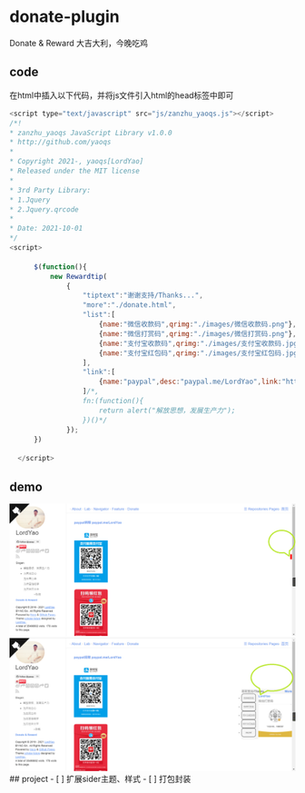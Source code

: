 # donate-plugin
Donate &amp; Reward 大吉大利，今晚吃鸡
## code
在html中插入以下代码，并将js文件引入html的head标签中即可
```js
<script type="text/javascript" src="js/zanzhu_yaoqs.js"></script>
/*!
* zanzhu_yaoqs JavaScript Library v1.0.0
* http://github.com/yaoqs
*
* Copyright 2021-, yaoqs[LordYao]
* Released under the MIT license
*
* 3rd Party Library:
* 1.Jquery
* 2.Jquery.qrcode
*
* Date: 2021-10-01
*/
<script>
 
      $(function(){
          new Rewardtip(
              {
                  "tiptext":"谢谢支持/Thanks...",
                  "more":"./donate.html",
                  "list":[
                      {name:"微信收款码",qrimg:"./images/微信收款码.png"},
                      {name:"微信打赏码",qrimg:"./images/微信打赏码.png"},
                      {name:"支付宝收款码",qrimg:"./images/支付宝收款码.jpg"},
                      {name:"支付宝红包码",qrimg:"./images/支付宝红包码.jpg"}
                  ],
                  "link":[
                      {name:"paypal",desc:"paypal.me/LordYao",link:"https://www.paypal.com/cgi-bin/webscr?cmd=_xclick&business=243292490@qq.com&currency_code=USD&amount=1&return=http://yaoqs.github.com/about&item_name=LordYao%27s%20Blog&undefined_quantity=1"}
                  ]/*,
                  fn:(function(){
                      return alert("解放思想，发展生产力");
                  })()*/
              });
      })
  
  </script>
  ```
## demo
<img src="./donate_sider.png"/>
<img src="./doante_large.png"/>
## project
- [ ] 扩展sider主题、样式
- [ ] 打包封装
